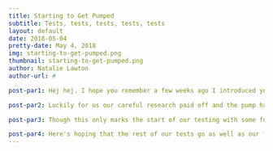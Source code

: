 ```yaml
---
title: Starting to Get Pumped
subtitle: Tests, tests, tests, tests, tests
layout: default
date: 2018-05-04
pretty-date: May 4, 2018
img: starting-to-get-pumped.png
thumbnail: starting-to-get-pumped.png
author: Natalie Lawton
author-url: #

post-par1: Hej hej. I hope you remember a few weeks ago I introduced you to one of our most critical components, the pump. Well since then not only has the pump arrived but we've also managed to complete two tests! This was super important for us as to pass the next review we had to prove that our pump would work with the low pressure found at high altitudes.

post-par2: Luckily for us our careful research paid off and the pump had no problems turning on at 30hPa, which is equivilant to being at 24km altitude  ^0^

post-par3: Though this only marks the start of our testing with some future gems to look forward to including abusing our components by freezing them, shaking them violently and rounding off with a couple of 10 hour long tests that will be a fun bonding experience for the whole team to enjoy.

post-par4: Here's hoping that the rest of our tests go as well as our first ^-^
---
```

